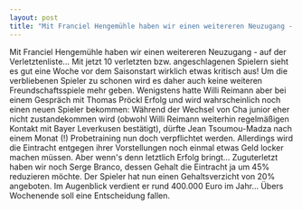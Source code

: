 ```yaml
---
layout: post
title: "Mit Franciel Hengemühle haben wir einen weitereren Neuzugang - auf der Verletztenliste..."
---
```


Mit Franciel Hengemühle haben wir einen weitereren Neuzugang - auf der Verletztenliste... Mit jetzt 10 verletzten bzw. angeschlagenen Spielern sieht es gut eine Woche vor dem Saisonstart wirklich etwas kritisch aus! Um die verbliebenen Spieler zu schonen wird es daher auch keine weiteren Freundschaftsspiele mehr geben. Wenigstens hatte Willi Reimann aber bei einem Gespräch mit Thomas Pröckl Erfolg und wird wahrscheinlich noch einen neuen Spieler bekommen: Während der Wechsel von Cha junior eher nicht zustandekommen wird (obwohl Willi Reimann weiterhin regelmäßigen Kontakt mit Bayer Leverkusen bestätigt), dürfte Jean Tsoumou-Madza nach einem Monat (!) Probetraining nun doch verpflichtet werden. Allerdings wird die Eintracht entgegen ihrer Vorstellungen noch einmal etwas Geld locker machen müssen. Aber wenn's denn letztlich Erfolg bringt... Zuguterletzt haben wir noch Serge Branco, dessen Gehalt die Eintracht ja um 45% reduzieren möchte. Der Spieler hat nun einen Gehaltsverzicht von 20% angeboten. Im Augenblick verdient er rund 400.000 Euro im Jahr... Übers Wochenende soll eine Entscheidung fallen.
